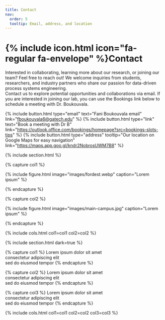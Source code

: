 ```yaml
---
title: Contact
nav:
  order: 5
  tooltip: Email, address, and location
---
```


# {% include icon.html icon="fa-regular fa-envelope" %}Contact

Interested in collaborating, learning more about our research, or joining our team? Feel free to reach out! We welcome inquiries from students, researchers, and industry partners who share our passion for data-driven process systems engineering. 
<br> 
Contact us to explore potential opportunities and collaborations via email. If you are interested in joining our lab, you can use the Bookings link below to schedule a meeting with Dr. Boukouvala.

{%
  include button.html
  type="email"
  text="Fani Boukouvala email"
  link="fboukouvala6@gatech.edu"
%}
{%
  include button.html
  type="link"
  text="Book a meeting with Dr B"
  link="https://outlook.office.com/bookings/homepage?src=bookings-slots-tips"
%}
{%
  include button.html
  type="address"
  tooltip="Our location on Google Maps for easy navigation"
  link="https://maps.app.goo.gl/kndr2NobrosUWM7B8"
%}

{% include section.html %}

{% capture col1 %}

{%
  include figure.html
  image="images/fordest.webp"
  caption="Lorem ipsum"
%}

{% endcapture %}

{% capture col2 %}

{%
  include figure.html
  image="images/main-campus.jpg"
  caption="Lorem ipsum"
%}

{% endcapture %}

{% include cols.html col1=col1 col2=col2 %}

{% include section.html dark=true %}

{% capture col1 %}
Lorem ipsum dolor sit amet  
consectetur adipiscing elit  
sed do eiusmod tempor
{% endcapture %}

{% capture col2 %}
Lorem ipsum dolor sit amet  
consectetur adipiscing elit  
sed do eiusmod tempor
{% endcapture %}

{% capture col3 %}
Lorem ipsum dolor sit amet  
consectetur adipiscing elit  
sed do eiusmod tempor
{% endcapture %}

{% include cols.html col1=col1 col2=col2 col3=col3 %}
